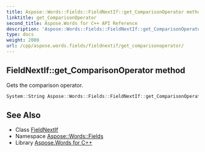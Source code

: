 ```yaml
---
title: Aspose::Words::Fields::FieldNextIf::get_ComparisonOperator method
linktitle: get_ComparisonOperator
second_title: Aspose.Words for C++ API Reference
description: 'Aspose::Words::Fields::FieldNextIf::get_ComparisonOperator method. Gets the comparison operator in C++.'
type: docs
weight: 2000
url: /cpp/aspose.words.fields/fieldnextif/get_comparisonoperator/
---
```

## FieldNextIf::get_ComparisonOperator method


Gets the comparison operator.

```cpp
System::String Aspose::Words::Fields::FieldNextIf::get_ComparisonOperator()
```

## See Also

* Class [FieldNextIf](../)
* Namespace [Aspose::Words::Fields](../../)
* Library [Aspose.Words for C++](../../../)
